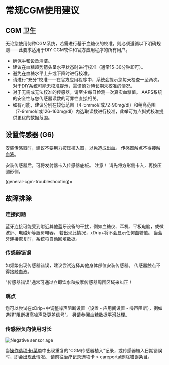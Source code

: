 # 常规CGM使用建议

## CGM 卫生

无论您使用何种CGM系统，若需进行基于血糖仪的校准，则必须遵循以下明确规则——此要求适用于DIY CGM软件和官方应用程序的所有用户。

-   确保手和设备清洁。
-   建议在血糖趋势箭头呈水平状态时进行校准（通常15-30分钟即可）。
-   避免在血糖水平上升或下降时进行校准。
-   请进行"充分"校准——在官方应用程序中，系统会提示您每天检查一至两次。 对于DIY系统可能无校准提示，需谨慎对待长期未校准的情况。
-   对于无需或无法校准的传感器，请至少每日检测一次真实血糖值。 AAPS系统的安全性与您传感器读数的可靠性直接相关。
-   如有可能，建议分别在较低范围（4-5mmol/l或72-90mg/dl）和稍高范围（7-9mmol/l或126-160mg/dl）内选取读数进行校准，此举可为点斜式校准提供更优的数据范围。

## 设置传感器 (G6)

安装传感器时，建议不要用力按压植入器，以免造成出血。 传感器触点不得接触血液。

安装传感器后，可将发射器卡入传感器底板。 注意！ 请先将方形侧卡入，再按压圆形侧。

(general-cgm-troubleshooting)=
## 故障排除

### 连接问题

蓝牙连接可能受到附近其他蓝牙设备的干扰，例如血糖仪、耳机、平板电脑，或微波炉、电磁炉等厨房电器。 若出现此情况，xDrip+将不会显示任何血糖值。 当蓝牙连接恢复时，系统将自动回填数据。

### 传感器错误

如频繁出现传感器错误，建议尝试选择其他身体部位安装传感器。 传感器触点不得接触血液。

"传感器错误"通常可通过立即饮水和按摩传感器周围区域来纠正！

### 跳点

您可以尝试在xDrip+中调整噪声阻断设置（设置 - 应用间设置 - 噪声阻断），例如选择"阻断极高噪声及更差信号"。 另请参阅[血糖数据平滑处理](../CompatibleCgms/SmoothingBloodGlucoseData.md)。

### 传感器负向使用时长

![Negative sensor age](../images/Troubleshooting_SensorAge.png)

当[操作选项卡/菜单](#screens-action-tab)中出现重复的"CGM传感器植入"记录，或传感器植入日期错误时，即会出现此情况。 请前往治疗记录选项卡 > careportal删除错误条目。
